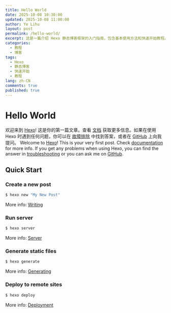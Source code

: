 ```yaml
---
title: Hello World
date: 2025-10-08 10:30:00
updated: 2025-10-08 11:00:00
author: Ye Lihu
layout: post
permalink: /hello-world/
excerpt: 这是一篇介绍 Hexo 静态博客框架的入门指南，包含基本使用方法和快速开始教程。
categories:
  - 教程
  - 博客
tags:
  - Hexo
  - 静态博客
  - 快速开始
  - 教程
lang: zh-CN
comments: true
published: true
---
```


# Hello World

欢迎来到 [Hexo](https://hexo.io/)! 这是你的第一篇文章。查看 [文档](https://hexo.io/docs/) 获取更多信息。如果在使用 Hexo 时遇到任何问题，你可以在 [故障排除](https://hexo.io/docs/troubleshooting.html) 中找到答案，或者在 [GitHub](https://github.com/hexojs/hexo/issues) 上向我提问。
Welcome to [Hexo](https://hexo.io/)! This is your very first post. Check [documentation](https://hexo.io/docs/) for more info. If you get any problems when using Hexo, you can find the answer in [troubleshooting](https://hexo.io/docs/troubleshooting.html) or you can ask me on [GitHub](https://github.com/hexojs/hexo/issues).

## Quick Start

### Create a new post

``` bash
$ hexo new "My New Post"
```

More info: [Writing](https://hexo.io/docs/writing.html)

### Run server

``` bash
$ hexo server
```

More info: [Server](https://hexo.io/docs/server.html)

### Generate static files

``` bash
$ hexo generate
```

More info: [Generating](https://hexo.io/docs/generating.html)

### Deploy to remote sites

``` bash
$ hexo deploy
```

More info: [Deployment](https://hexo.io/docs/one-command-deployment.html)
